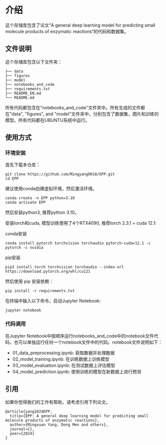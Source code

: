 # 介绍

这个存储库包含了论文“A general deep learning model for predicting small molecule products of enzymatic reactions“的代码和数据集。

## 文件说明

这个存储库包含以下文件夹：

    ├── data
    ├── figures
    ├── model
    ├── notebooks_and_code
    ├── requirements.txt
    ├── README_EN.md
    └── README.md

所有代码都包含在"notebooks_and_code"文件夹中。所有生成的文件都在"data", "figures", and "model"文件夹中，分别包含了数据集，图片和训练的模型。所有代码都在UBUNTU系统中运行。

## 使用方式

### 环境安装

首先下载本仓库：

```shell
git clone https://github.com/Mingyang0018/EPP.git
cd EPP
```

建议使用conda创建虚拟环境，然后激活环境。

```shell
conda create -n EPP python=3.10
conda activate EPP
```

然后安装python3, 推荐python 3.10。

安装torch和cuda, 模型训练使用了4个RTX4090, 推荐torch 2.3.1 + cuda 12.1:

conda安装

```shell
conda install pytorch torchvision torchaudio pytorch-cuda=12.1 -c pytorch -c nvidia
```

pip安装

```shell
pip3 install torch torchvision torchaudio --index-url https://download.pytorch.org/whl/cu121
```

然后使用 pip 安装依赖：

```shell
pip install -r requirements.txt
```

在终端中输入以下命令，启动Jupyter Notebook:

```shell
jupyter notebook
```

### 代码调用

在Jupyter Notebook中按顺序运行notebooks_and_code中的notebook文件代码，也可以单独运行任何一个notebook文件中的代码。notebook文件说明如下：

- 01_data_preprocessing.ipynb: 获取数据并处理数据
- 02_model_training.ipynb: 在训练数据上训练模型
- 03_model_evaluation.ipynb: 在测试数据上评估模型
- 04_model_prediction.ipynb: 使用训练的模型在新数据上进行预测

## 引用

如果你觉得我们的工作有帮助，请考虑引用下列论文。

```
@article{yang2024EPP,
  title={EPP: A general deep learning model for predicting small molecule products of enzymatic reactions},
  author={Mingxuan Yang, Dong Men and others},
  journal={},
  year={2024}
}
```
